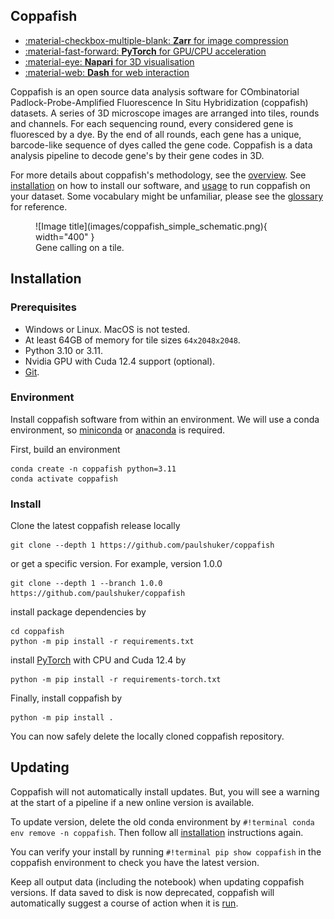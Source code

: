 ## Coppafish

<div class="grid cards no-format" markdown>

 - [:material-checkbox-multiple-blank: __Zarr__ for image compression](https://zarr.readthedocs.io/)
 - [:material-fast-forward:  __PyTorch__ for GPU/CPU acceleration](https://pytorch.org/)
 - [:material-eye:  __Napari__ for 3D visualisation](https://napari.org/)
 - [:material-web:  __Dash__ for web interaction](https://dash.plotly.com/)

</div>

Coppafish is an open source data analysis software for COmbinatorial Padlock-Probe-Amplified Fluorescence In Situ
Hybridization (coppafish) datasets. A series of 3D microscope images are arranged into tiles, rounds and channels. For
each sequencing round, every considered gene is fluoresced by a dye. By the end of all rounds, each gene has a unique,
barcode-like sequence of dyes called the gene code. Coppafish is a data analysis pipeline to decode gene's by their 
gene codes in 3D.

For more details about coppafish's methodology, see the
[overview](overview.md). See [installation](#installation) on how to install our software, and [usage](basic_usage.md) to
run coppafish on your dataset. Some vocabulary might be unfamiliar, please see the [glossary](glossary.md) for
reference.

<figure markdown="span">
  ![Image title](images/coppafish_simple_schematic.png){ width="400" }
  <figcaption>Gene calling on a tile.</figcaption>
</figure>

## Installation

### Prerequisites

* Windows or Linux. MacOS is not tested.
* At least 64GB of memory for tile sizes `64x2048x2048`.
* Python 3.10 or 3.11.
* Nvidia GPU with Cuda 12.4 support (optional).
* [Git](https://git-scm.com/).

### Environment

Install coppafish software from within an environment. We will use a conda environment, so 
[miniconda](https://docs.anaconda.com/miniconda/) or [anaconda](https://anaconda.org/anaconda/conda) is required.

First, build an environment

```terminal
conda create -n coppafish python=3.11
conda activate coppafish
```

### Install

Clone the latest coppafish release locally 

```terminal
git clone --depth 1 https://github.com/paulshuker/coppafish
```

or get a specific version. For example, version 1.0.0 

```terminal
git clone --depth 1 --branch 1.0.0 https://github.com/paulshuker/coppafish
```

install package dependencies by

```terminal
cd coppafish
python -m pip install -r requirements.txt
```

install [PyTorch](https://pytorch.org/) with CPU and Cuda 12.4 by 

```terminal
python -m pip install -r requirements-torch.txt
```

Finally, install coppafish by 

```terminal
python -m pip install .
```

You can now safely delete the locally cloned coppafish repository.

## Updating

Coppafish will not automatically install updates. But, you will see a warning at the start of a pipeline if a new 
online version is available.

To update version, delete the old conda environment by `#!terminal conda env remove -n coppafish`. Then follow all 
[installation](#installation) instructions again.

You can verify your install by running `#!terminal pip show coppafish` in the coppafish environment to check you have the 
latest version.

Keep all output data (including the notebook) when updating coppafish versions. If data saved to disk is now 
deprecated, coppafish will automatically suggest a course of action when it is [run](basic_usage.md#running).
